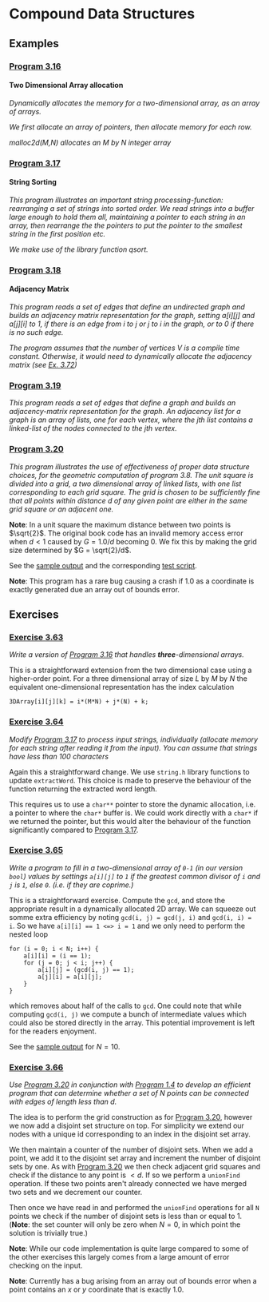 # Compound Data Structures

## Examples

### [Program 3.16](./Examples/Program3_16/two_dimArrayAllocation.c)

#### Two Dimensional Array allocation

*Dynamically allocates the memory for a
two-dimensional array, as an array of arrays.*

*We first allocate an array of pointers, then
allocate memory for each row.*
 
*malloc2d(M,N) allocates an M by N integer array*

### [Program 3.17](./Examples/Program3_17/stringSorting.c)

#### String Sorting

*This program illustrates an important
string processing-function: rearranging a set of
strings into sorted order. We read strings into
a buffer large enough to hold them all, maintaining
a pointer to each string in an array, then rearrange
the the pointers to put the pointer to the smallest
string in the first position etc.* 

*We make use of the library function qsort.*

### [Program 3.18](./Examples/Program3_18/adjacencyMatrix.c)
#### Adjacency Matrix

*This program reads a set of edges that define an
undirected graph and builds an adjacency matrix representation
for the graph, setting a[i][j] and a[j][i] to 1, if there is
an edge from i to j or j to i in the graph, or to 0 if there
is no such edge.*
 
*The program assumes that the number of vertices V is a compile
time constant. Otherwise, it would need to dynamically
allocate the adjacency matrix (see [Ex. 3.72](#exercise-372))*

### [Program 3.19](./Examples/Program3_19/adjacencyList.c)

*This program reads a set of edges that define a graph and builds
an adjacency-matrix representation for the graph. An adjacency list
for a graph is an array of lists, one for each vertex, where
the $j$th list contains a linked-list of the nodes connected to
the $j$th vertex.*

### [Program 3.20](./Examples/Program3_20/program3_20.c)

*This program illustrates the use of effectiveness of proper
data structure choices, for the geometric computation of
program 3.8. The unit square is divided into a grid, a two
dimensional array of linked lists, with one list corresponding
to each grid square. The grid is chosen to be sufficiently fine
that all points within distance $d$ of any given point are either
in the same grid square or an adjacent one.*

**Note**: In a unit square the maximum distance between two points
is $\sqrt{2}$. The original book code has an invalid memory access
error when $d < 1$ caused by $G = 1.0/d$ becoming $0$. We fix this
by making the grid size determined by $G = \sqrt{2}/d$.

See the [sample output](./Examples/Program3_20/program3_20.dat) and
the corresponding [test script](./Examples/Program3_20/testProgram3_20.sh).

**Note**: This program has a rare bug causing a crash if 1.0 as a coordinate is exactly generated due an array out of bounds error.

## Exercises

### [Exercise 3.63](./Exercises/Ex3_63/ex3_63.c)

*Write a version of [Program 3.16](#program-316) that handles
**three**-dimensional arrays.*

This is a straightforward extension from the two dimensional case
using a higher-order point. For a three dimensional array of size $L$ by $M$ by $N$ the equivalent one-dimensional representation has
the index calculation
```
3DArray[i][j][k] = i*(M*N) + j*(N) + k;
```

### [Exercise 3.64](./Exercises/Ex3_64/ex3_64.c)

*Modify [Program 3.17](#program-317) to process input strings, individually (allocate memory for each string after reading it from
the input). You can assume that strings have less than 100 characters*

Again this a straightforward change. We use `string.h` library
functions to update `extractWord`. This choice is made to preserve
the behaviour of the function returning the extracted word length.

This requires us to use a `char**` pointer to store the dynamic allocation, i.e. a pointer to where the `char*` buffer is. We could
work directly with a `char*` if we returned the pointer, but
this would alter the behaviour of the function significantly compared to [Program 3.17](#program-317).

### [Exercise 3.65](./Exercises/Ex3_65/ex3_65.c)

*Write a program to fill in a two-dimensional array of `0-1` (in our version `bool`) values by settings `a[i][j]` to `1` if the greatest common divisor of `i` and `j` is `1`, else `0`. (i.e. if they are coprime.)*

This is a straightforward exercise. Compute the `gcd`, and store the appropriate result in a dynamically allocated 2D array. We can
squeeze out somme extra efficiency by noting `gcd(i, j) = gcd(j, i)`
and `gcd(i, i) = i`. So we have `a[i][i] == 1 <=> i = 1` and we only
need to perform the nested loop
```
for (i = 0; i < N; i++) {
    a[i][i] = (i == 1);
    for (j = 0; j < i; j++) {
        a[i][j] = (gcd(i, j) == 1);
        a[j][i] = a[i][j];
    }
}
```
which removes about half of the calls to `gcd`. One could note that while computing `gcd(i, j)` we compute a bunch of intermediate values which could also be stored directly in the array. This potential improvement is left for the readers enjoyment.

See the [sample output](./Exercises/Ex3_65/ex3_65.dat) for $N = 10$.

### [Exercise 3.66](./Exercises/Ex3_66/ex3_66.c)

*Use [Program 3.20](#program-320) in conjunction with [Program 1.4](../../Chapter1/index.md#program-14) to develop an efficient program
that can determine whether a set of $N$ points can be connected with edges of length less than $d$.*

The idea is to perform the grid construction as for [Program 3.20](#program-320), however we now add a disjoint set structure on top.
For simplicity we extend our nodes with a unique id corresponding to an index in the disjoint set array.

We then maintain a counter of the number of disjoint sets.
When we add a point, we add it to the disjoint set array and increment the number of disjoint sets by one. As with [Program 3.20](#program-320) we then check adjacent grid squares and check if the
distance to any point is $< d$. If so we perform a `unionFind` operation. If these two points aren't already connected we have merged two sets and we decrement our counter.

Then once we have read in and performed the `unionFind` operations for all `N` points  we check if the number of disjoint sets is less than or equal to $1$. (**Note**: the set counter will only be zero when $N = 0$, in which point the solution is trivially true.)

**Note**: While our code implementation is quite large compared to some of the other exercises this largely comes from a large amount of error checking on the input.


**Note**: Currently has a bug arising from an array out of bounds error when a point contains an $x$ or $y$ coordinate that is exactly $1.0$.


